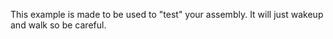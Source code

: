 This example is made to be used to "test" your assembly. It will just wakeup and walk so be careful.
